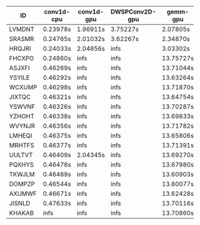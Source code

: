 |ID|conv1d-cpu|conv1d-gpu|DWSPConv2D-gpu|gemm-gpu|avg|
|-|-|-|-|-|-|
|LVMDNT|0.23978s|1.96911s|3.75227s|2.07805s|2.00980s|
|SRASMR|0.24765s|2.01032s|3.62267s|2.34870s|2.05733s|
|HRQJRI|0.24033s|2.04856s|infs|3.03302s|infs|
|FHCXPO|0.24860s|infs|infs|13.75727s|infs|
|ASJXFI|0.46269s|infs|infs|13.71044s|infs|
|YSYILE|0.46292s|infs|infs|13.63264s|infs|
|WCXUMP|0.46298s|infs|infs|13.71870s|infs|
|JIXTQC|0.46321s|infs|infs|13.64754s|infs|
|YSWVNF|0.46326s|infs|infs|13.70287s|infs|
|YZHOHT|0.46338s|infs|infs|13.69833s|infs|
|WVYNJR|0.46356s|infs|infs|13.71782s|infs|
|LMHEQI|0.46375s|infs|infs|13.65806s|infs|
|MRHTFS|0.46377s|infs|infs|13.71391s|infs|
|UULTVT|0.46409s|2.04345s|infs|13.69270s|infs|
|PQXHYS|0.46478s|infs|infs|13.67980s|infs|
|TKWJLM|0.46489s|infs|infs|13.60903s|infs|
|DOMPZP|0.46544s|infs|infs|13.80077s|infs|
|AXUMWF|0.46671s|infs|infs|13.62428s|infs|
|JISNLD|0.47633s|infs|infs|13.70116s|infs|
|KHAKAB|infs|infs|infs|13.70860s|infs|
